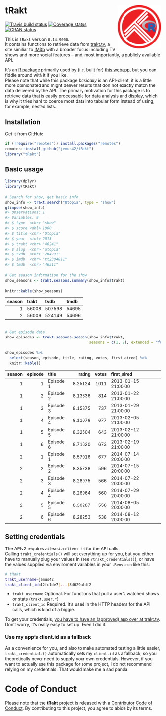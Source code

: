 
<!-- README.md is generated from README.Rmd. Please edit that file -->

# tRakt <img src="man/figures/logo.png" align="right" height=140/>

[![Travis build
status](https://travis-ci.org/jemus42/tRakt.svg?branch=master)](https://travis-ci.org/jemus42/tRakt)
[![Coverage
status](https://codecov.io/gh/jemus42/tRakt/branch/master/graph/badge.svg)](https://codecov.io/github/jemus42/tRakt?branch=master)
[![CRAN
status](https://www.r-pkg.org/badges/version/tRakt)](https://cran.r-project.org/package=tRakt)

This is `tRakt` version `0.14.9000`.  
It contains functions to retrieve data from
[trakt.tv](http://trakt.tv/), a site similiar to [IMDb](http://imdb.com)
with a broader focus including TV shows and more social features – and,
most importantly, a publicly available API.

It’s an [R package](http://r-project.org) primarily used by (i.e. built
for) [this webapp](http://trakt.jemu.name), but you can fiddle around
with it if you like.  
Please note that while this package *basically* is an API-client, it is
a little more opinionated and might deliver results that don not exactly
match the data delivered by the API. The primary motivation for this
package is to retrieve data that is easily processable for data analysis
and display, which is why it tries hard to coerce most data into tabular
form instead of using, for example, nested lists.

## Installation

Get it from GitHub:

``` r
if (!require("remotes")) install.packages("remotes")
remotes::install_github("jemus42/tRakt")
library("tRakt")
```

## Basic usage

``` r
library(dplyr)
library(tRakt)

# Search for show, get basic info
show_info <- trakt.search("Utopia", type = "show")
glimpse(show_info)
#> Observations: 1
#> Variables: 9
#> $ type  <chr> "show"
#> $ score <dbl> 1000
#> $ title <chr> "Utopia"
#> $ year  <int> 2013
#> $ trakt <chr> "46241"
#> $ slug  <chr> "utopia"
#> $ tvdb  <chr> "264991"
#> $ imdb  <chr> "tt2384811"
#> $ tmdb  <chr> "46511"

# Get season information for the show
show_seasons <- trakt.seasons.summary(show_info$trakt)

knitr::kable(show_seasons)
```

| season | trakt | tvdb   | tmdb  |
| -----: | :---- | :----- | :---- |
|      1 | 56008 | 507598 | 54695 |
|      2 | 56009 | 524149 | 54696 |

``` r

# Get episode data
show_episodes <- trakt.seasons.season(show_info$trakt, 
                                      seasons = c(1, 2), extended = "full")

show_episodes %>%
  select(season, episode, title, rating, votes, first_aired) %>%
  knitr::kable()
```

| season | episode | title     |  rating | votes | first\_aired        |
| -----: | ------: | :-------- | ------: | ----: | :------------------ |
|      1 |       1 | Episode 1 | 8.25124 |  1011 | 2013-01-15 21:00:00 |
|      1 |       2 | Episode 2 | 8.13636 |   814 | 2013-01-22 21:00:00 |
|      1 |       3 | Episode 3 | 8.15875 |   737 | 2013-01-29 21:00:00 |
|      1 |       4 | Episode 4 | 8.11078 |   677 | 2013-02-05 21:00:00 |
|      1 |       5 | Episode 5 | 8.32504 |   643 | 2013-02-12 21:00:00 |
|      1 |       6 | Episode 6 | 8.71620 |   673 | 2013-02-19 21:00:00 |
|      2 |       1 | Episode 1 | 8.57016 |   677 | 2014-07-14 20:00:00 |
|      2 |       2 | Episode 2 | 8.35738 |   596 | 2014-07-15 20:00:00 |
|      2 |       3 | Episode 3 | 8.28975 |   566 | 2014-07-22 20:00:00 |
|      2 |       4 | Episode 4 | 8.26964 |   560 | 2014-07-29 20:00:00 |
|      2 |       5 | Episode 5 | 8.30287 |   558 | 2014-08-05 20:00:00 |
|      2 |       6 | Episode 6 | 8.28253 |   538 | 2014-08-12 20:00:00 |

## Setting credentials

The APIv2 requires at least a `client id` for the API calls.  
Calling `trakt_credentials()` will set everything up for you, but you
either have to manually plug your values in (see
`?trakt_credentials()`), or have the values supplied via enviroment
variables in your `.Renviron` like this:

``` sh
# tRakt
trakt_username=jemus42
trakt_client_id=12fc1de7[...]3d629afdf2
```

  - `trakt_username` Optional. For functions that pull a user’s watched
    shows or stats (`trakt.user.*`)
  - `trakt_client_id` Required. It’s used in the HTTP headers for the
    API calls, which is kind of a biggie.

To get your credentials, [you have to have an (approved) app over at
trakt.tv](http://trakt.tv/oauth/applications).  
Don’t worry, it’s really easy to set up. Even I did it.

### Use my app’s client.id as a fallback

As a convenience for you, and also to make automated testing a little
easier, `trakt_credentials()` automatically sets my `client.id` as a
fallback, so you theoretically never need to supply your own
credentials. However, if you want to actually use this package for some
project, I do not recommend relying on my credentials. That would make
me a sad panda.

# Code of Conduct

Please note that the **tRakt** project is released with a [Contributor
Code of Conduct](.github/CODE_OF_CONDUCT.md). By contributing to this
project, you agree to abide by its terms.
